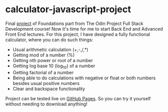# calculator-javascript-project

Final [project](https://www.theodinproject.com/lessons/foundations-calculator) of Foundations part from The Odin Project Full Stack Development course! Now it's time for me to start Back End and Advanced Front End lectures. For this project, I have designed a fully functional calculator, where you can do such things:

<ul>
  <li>Usual arithmetic calculation (+,-,/,*)</li>
  <li>Getting mod of a number (%)</li>
  <li>Getting nth power or root of a number</li>
  <li>Getting log base 10 (log<sub>10</sub>) of a number</li>
  <li>Getting factorial of a number</li>
  <li>Being able to do calculations with negative or float or both numbers besides usual positive numbers</li>
  <li>Clear and backspace functionality</li>
</ul>

Project can be tested live on [GitHub Pages](https://emredogu.github.io/calculator-javascript-project/). So you can try it yourself without needing to download anything!
